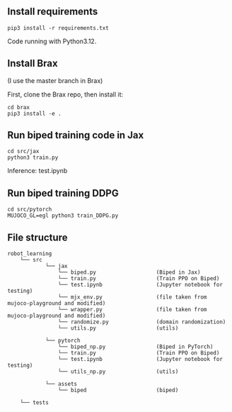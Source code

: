 ## Install requirements

```
pip3 install -r requirements.txt
```

Code running with Python3.12.

## Install Brax
(I use the master branch in Brax)

First, clone the Brax repo, then install it:
```
cd brax
pip3 install -e .
```


## Run biped training code in Jax

```
cd src/jax
python3 train.py
```
Inference: test.ipynb

## Run biped training DDPG

```
cd src/pytorch
MUJOCO_GL=egl python3 train_DDPG.py
```

## File structure

```
robot_learning
    └── src
            └── jax
                └── biped.py                   (Biped in Jax)
                └── train.py                   (Train PPO on Biped)
                └── test.ipynb                 (Jupyter notebook for testing)
                └── mjx_env.py                 (file taken from mujoco-playground and modified)
                └── wrapper.py                 (file taken from mujoco-playground and modified)
                └── randomize.py               (domain randomization)
                └── utils.py                   (utils)

            └── pytorch
                └── biped_np.py                (Biped in PyTorch)
                └── train.py                   (Train PPO on Biped)
                └── test.ipynb                 (Jupyter notebook for testing)
                └── utils_np.py                (utils)

            └── assets
                └── biped                      (biped)

    └── tests
```